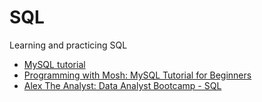 # SQL
Learning and practicing SQL

* [MySQL tutorial](https://www.youtube.com/playlist?list=PLZoTAELRMXVNMRWlVf0bDDSxNEn38u9Cl)
* [Programming with Mosh: MySQL Tutorial for Beginners](https://www.youtube.com/watch?v=7S_tz1z_5bA&t=11s)
* [Alex The Analyst: Data Analyst Bootcamp - SQL](https://www.youtube.com/watch?v=rGx1QNdYzvs&list=PLUaB-1hjhk8FE_XZ87vPPSfHqb6OcM0cF)
